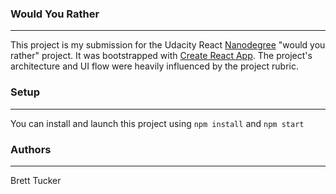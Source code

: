 ### Would You Rather

----

This project is my submission for the Udacity React [Nanodegree](https://www.udacity.com/course/react-nanodegree--nd019) "would you rather" project.
It was bootstrapped with [Create React App](https://github.com/facebookincubator/create-react-app).
The project's architecture and UI flow were heavily influenced by the project rubric.

### Setup

-----

You can install and launch this project using `npm install` and `npm start`


### Authors

----

Brett Tucker
